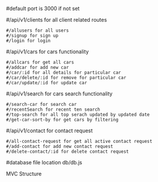 #default port is 3000 if not set

#/api/v1/clients for all client related routes

    #/allusers for all users
    #/signup for sign up
    #/login for login 

#/api/v1/cars for cars functionality

    #/allcars for get all cars
    #/addcar for add new car
    #/car/:id for all details for particular car
    #/car/delete/:id for remove for particular car
    #/car/update/:id for update car

#/api/v1/search for cars search functionality

    #/search-car for search car 
    #/recentSearch for recent ten search
    #/top-search for all top serach updated by updated date
    #/get-car-sort-by for get cars by filtering

#/api/v1/contact for contact request 

    #/all-contact-request for get all active contact request
    #/add-contact for add new contact request
    #/delete-contact/:id for delete contact request


#database file location db/db.js

MVC Structure

